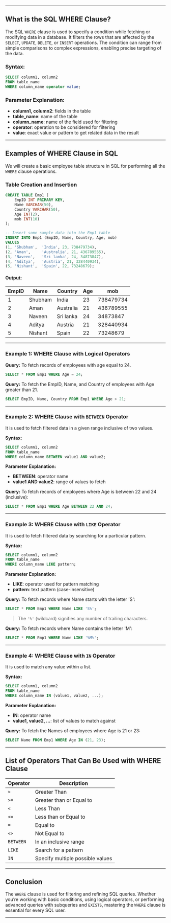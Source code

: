 
---

## What is the SQL WHERE Clause?

The SQL `WHERE` clause is used to specify a condition while fetching or modifying data in a database. It filters the rows that are affected by the `SELECT`, `UPDATE`, `DELETE`, or `INSERT` operations. The condition can range from simple comparisons to complex expressions, enabling precise targeting of the data.

### Syntax:

```sql
SELECT column1, column2 
FROM table_name 
WHERE column_name operator value;
````

### Parameter Explanation:

* **column1, column2**: fields in the table
* **table\_name**: name of the table
* **column\_name**: name of the field used for filtering
* **operator**: operation to be considered for filtering
* **value**: exact value or pattern to get related data in the result

---

## Examples of WHERE Clause in SQL

We will create a basic employee table structure in SQL for performing all the `WHERE` clause operations.

### Table Creation and Insertion

```sql
CREATE TABLE Emp1 (
    EmpID INT PRIMARY KEY,
    Name VARCHAR(50),
    Country VARCHAR(50),
    Age INT(2),
    mob INT(10)
);

-- Insert some sample data into the Emp1 table
INSERT INTO Emp1 (EmpID, Name, Country, Age, mob)
VALUES 
(1, 'Shubham',  'India', 23, 738479734),
(2, 'Aman',     'Australia', 21, 436789555),
(3, 'Naveen',   'Sri lanka', 24, 34873847),
(4, 'Aditya',   'Austria', 21, 328440934),
(5, 'Nishant',  'Spain', 22, 73248679);
```

#### Output:

| EmpID | Name    | Country   | Age | mob       |
| ----- | ------- | --------- | --- | --------- |
| 1     | Shubham | India     | 23  | 738479734 |
| 2     | Aman    | Australia | 21  | 436789555 |
| 3     | Naveen  | Sri lanka | 24  | 34873847  |
| 4     | Aditya  | Austria   | 21  | 328440934 |
| 5     | Nishant | Spain     | 22  | 73248679  |

---

### Example 1: WHERE Clause with Logical Operators

**Query:** To fetch records of employees with age equal to 24.

```sql
SELECT * FROM Emp1 WHERE Age = 24;
```

**Query:** To fetch the EmpID, Name, and Country of employees with Age greater than 21.

```sql
SELECT EmpID, Name, Country FROM Emp1 WHERE Age > 21;
```

---

### Example 2: WHERE Clause with `BETWEEN` Operator

It is used to fetch filtered data in a given range inclusive of two values.

**Syntax:**

```sql
SELECT column1, column2 
FROM table_name 
WHERE column_name BETWEEN value1 AND value2;
```

**Parameter Explanation:**

* **BETWEEN**: operator name
* **value1 AND value2**: range of values to fetch

**Query:** To fetch records of employees where Age is between 22 and 24 (inclusive):

```sql
SELECT * FROM Emp1 WHERE Age BETWEEN 22 AND 24;
```

---

### Example 3: WHERE Clause with `LIKE` Operator

It is used to fetch filtered data by searching for a particular pattern.

**Syntax:**

```sql
SELECT column1, column2 
FROM table_name 
WHERE column_name LIKE pattern;
```

**Parameter Explanation:**

* **LIKE**: operator used for pattern matching
* **pattern**: text pattern (case-insensitive)

**Query:** To fetch records where Name starts with the letter 'S':

```sql
SELECT * FROM Emp1 WHERE Name LIKE 'S%';
```

> The `'%'` (wildcard) signifies any number of trailing characters.

**Query:** To fetch records where Name contains the letter 'M':

```sql
SELECT * FROM Emp1 WHERE Name LIKE '%M%';
```

---

### Example 4: WHERE Clause with `IN` Operator

It is used to match any value within a list.

**Syntax:**

```sql
SELECT column1, column2 
FROM table_name 
WHERE column_name IN (value1, value2, ...);
```

**Parameter Explanation:**

* **IN**: operator name
* **value1, value2, ...**: list of values to match against

**Query:** To fetch the Names of employees where Age is 21 or 23:

```sql
SELECT Name FROM Emp1 WHERE Age IN (21, 23);
```

---

## List of Operators That Can Be Used with WHERE Clause

| Operator  | Description                      |
| --------- | -------------------------------- |
| `>`       | Greater Than                     |
| `>=`      | Greater than or Equal to         |
| `<`       | Less Than                        |
| `<=`      | Less than or Equal to            |
| `=`       | Equal to                         |
| `<>`      | Not Equal to                     |
| `BETWEEN` | In an inclusive range            |
| `LIKE`    | Search for a pattern             |
| `IN`      | Specify multiple possible values |

---

## Conclusion

The `WHERE` clause is used for filtering and refining SQL queries. Whether you’re working with basic conditions, using logical operators, or performing advanced queries with subqueries and `EXISTS`, mastering the `WHERE` clause is essential for every SQL user.

---
